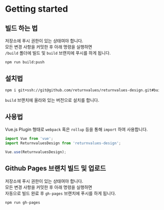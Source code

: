 # Getting started
## 빌드 하는 법
저장소에 푸시 권한이 있는 상태여야 합니다.  
모든 변경 사항을 커밋한 후 아래 명령을 실행하면  
`/build` 폴더에 빌드 및 `build` 브랜치에 푸시를 하게 됩니다.
```bash
npm run build:push
```
## 설치법
```bash
npm i git+ssh://git@github.com/returnvalues/returnvalues-design.git#build
```
`build` 브랜치에 올라와 있는 버전으로 설치를 합니다.
## 사용법
Vue.js Plugin 형태로 `webpack` 혹은 `rollup` 등을 통해
`import` 하여 사용합니다.
```javascript
import Vue from 'vue';
import ReturnvaluesDesign from 'returnvalues-design';

Vue.use(ReturnvaluesDesign);
```
## Github Pages 브랜치 빌드 및 업로드
저장소에 푸시 권한이 있는 상태여야 합니다.   
모든 변경 사항을 커밋한 후 아래 명령을 실행하면   
자동으로 빌드 완료 후 `gh-pages` 브랜치에 푸시를 하게 됩니다.

```bash
npm run gh-pages
```